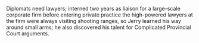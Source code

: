 Diplomats need lawyers; interned two years as liaison for a large-scale corporate firm before entering private practice 
the high-powered lawyers at the firm were always visiting shooting ranges, so Jerry learned his way around small arms; he also discovered his talent for Complicated Provincial Court arguments. 